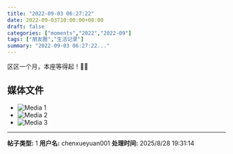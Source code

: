 ```yaml
---
title: "2022-09-03 06:27:22"
date: 2022-09-03T10:00:00+08:00
draft: false
categories: ["moments","2022","2022-09"]
tags: ["朋友圈","生活记录"]
summary: "2022-09-03 06:27:22..."
---
```


区区一个月，本座等得起！😮‍💨

## 媒体文件

- ![Media 1](/Moments/photos/2022-09-03/202209030627220.jpg)
- ![Media 2](/Moments/photos/2022-09-03/202209030627221.jpg)
- ![Media 3](/Moments/photos/2022-09-03/202209030627222.jpg)

---

**帖子类型:** 1
**用户名:** chenxueyuan001
**处理时间:** 2025/8/28 19:31:14